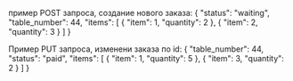 пример POST запроса, создание нового заказа:
{
  "status": "waiting",
  "table_number": 44,
  "items": [
    {
      "item": 1, 
      "quantity": 2
    },
    {
      "item": 2,
      "quantity": 3
    }
  ]
}

Пример PUT запроса, изменени заказа по id:
{
 "table_number": 44,
  "status": "paid",
  "items": [
    {
      "item": 1,
      "quantity": 5
    },
    {
      "item": 3,
      "quantity": 2
    }
  ]
}
